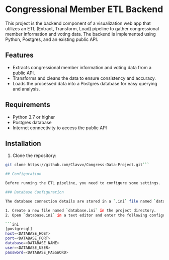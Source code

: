 # Congressional Member ETL Backend

This project is the backend component of a visualization web app that utilizes an ETL (Extract, Transform, Load) pipeline to gather congressional member information and voting data. The backend is implemented using Python, Postgres, and an existing public API.

## Features

- Extracts congressional member information and voting data from a public API.
- Transforms and cleans the data to ensure consistency and accuracy.
- Loads the processed data into a Postgres database for easy querying and analysis.

## Requirements

- Python 3.7 or higher
- Postgres database
- Internet connectivity to access the public API

## Installation

1. Clone the repository:

```bash
git clone https://github.com/Clavvv/Congress-Data-Project.git```

## Configuration

Before running the ETL pipeline, you need to configure some settings. 

### Database Configuration

The database connection details are stored in a `.ini` file named `database.ini`. Follow the steps below to set up the database configuration:

1. Create a new file named `database.ini` in the project directory.
2. Open `database.ini` in a text editor and enter the following configuration:

```ini
[postgresql]
host=<DATABASE_HOST>
port=<DATABASE_PORT>
database=<DATABASE_NAME>
user=<DATABASE_USER>
password=<DATABASE_PASSWORD>
